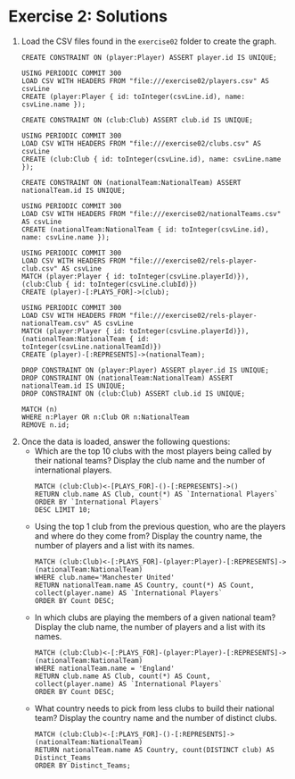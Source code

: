 # Exercise 2: Solutions

1. Load the CSV files found in the `exercise02` folder to create the graph.
    ```Cypher
    CREATE CONSTRAINT ON (player:Player) ASSERT player.id IS UNIQUE;
    
    USING PERIODIC COMMIT 300
    LOAD CSV WITH HEADERS FROM "file:///exercise02/players.csv" AS csvLine
    CREATE (player:Player { id: toInteger(csvLine.id), name: csvLine.name });

    CREATE CONSTRAINT ON (club:Club) ASSERT club.id IS UNIQUE;
    
    USING PERIODIC COMMIT 300
    LOAD CSV WITH HEADERS FROM "file:///exercise02/clubs.csv" AS csvLine
    CREATE (club:Club { id: toInteger(csvLine.id), name: csvLine.name });

    CREATE CONSTRAINT ON (nationalTeam:NationalTeam) ASSERT nationalTeam.id IS UNIQUE;
    
    USING PERIODIC COMMIT 300
    LOAD CSV WITH HEADERS FROM "file:///exercise02/nationalTeams.csv" AS csvLine
    CREATE (nationalTeam:NationalTeam { id: toInteger(csvLine.id), name: csvLine.name });

    USING PERIODIC COMMIT 300
    LOAD CSV WITH HEADERS FROM "file:///exercise02/rels-player-club.csv" AS csvLine
    MATCH (player:Player { id: toInteger(csvLine.playerId)}), (club:Club { id: toInteger(csvLine.clubId)})
    CREATE (player)-[:PLAYS_FOR]->(club);

    USING PERIODIC COMMIT 300
    LOAD CSV WITH HEADERS FROM "file:///exercise02/rels-player-nationalTeam.csv" AS csvLine
    MATCH (player:Player { id: toInteger(csvLine.playerId)}), (nationalTeam:NationalTeam { id: toInteger(csvLine.nationalTeamId)})
    CREATE (player)-[:REPRESENTS]->(nationalTeam);

    DROP CONSTRAINT ON (player:Player) ASSERT player.id IS UNIQUE;
    DROP CONSTRAINT ON (nationalTeam:NationalTeam) ASSERT nationalTeam.id IS UNIQUE;
    DROP CONSTRAINT ON (club:Club) ASSERT club.id IS UNIQUE;

    MATCH (n)
    WHERE n:Player OR n:Club OR n:NationalTeam
    REMOVE n.id;
    ```
1. Once the data is loaded, answer the following questions:
    * Which are the top 10 clubs with the most players being called by their national teams? Display the club name and the number of international players.
        ```Cypher
        MATCH (club:Club)<-[PLAYS_FOR]-()-[:REPRESENTS]->()
        RETURN club.name AS Club, count(*) AS `International Players`
        ORDER BY `International Players`
        DESC LIMIT 10;
        ```
    * Using the top 1 club from the previous question, who are the players and where do they come from? Display the country name, the number of players and a list with its names.
        ```Cypher
        MATCH (club:Club)<-[:PLAYS_FOR]-(player:Player)-[:REPRESENTS]->(nationalTeam:NationalTeam)
        WHERE club.name='Manchester United'
        RETURN nationalTeam.name AS Country, count(*) AS Count, collect(player.name) AS `International Players`
        ORDER BY Count DESC;
        ```
    * In which clubs are playing the members of a given national team? Display the club name, the number of players and a list with its names.
        ```Cypher
        MATCH (club:Club)<-[:PLAYS_FOR]-(player:Player)-[:REPRESENTS]->(nationalTeam:NationalTeam)
        WHERE nationalTeam.name = 'England'
        RETURN club.name AS Club, count(*) AS Count, collect(player.name) AS `International Players`
        ORDER BY Count DESC;
        ```
    * What country needs to pick from less clubs to build their national team? Display the country name and the number of distinct clubs.
        ```Cypher
        MATCH (club:Club)<-[:PLAYS_FOR]-()-[:REPRESENTS]->(nationalTeam:NationalTeam)
        RETURN nationalTeam.name AS Country, count(DISTINCT club) AS Distinct_Teams
        ORDER BY Distinct_Teams;
        ```
